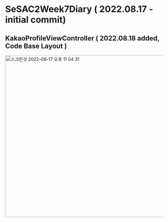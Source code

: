 # SeSAC2Week7Diary ( 2022.08.17 - initial commit)

## KakaoProfileViewController ( 2022.08.18 added, Code Base Layout )

<img width="519" alt="스크린샷 2022-08-17 오후 11 04 31" src="https://user-images.githubusercontent.com/44957712/185155533-e65803fc-ee71-438b-b8c5-9aad3747e349.png">
